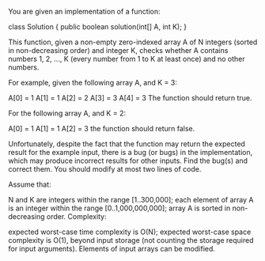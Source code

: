 You are given an implementation of a function:

class Solution { public boolean solution(int[] A, int K); }

This function, given a non-empty zero-indexed array A of N integers (sorted in non-decreasing order) and integer K, checks whether A contains numbers 1, 2, ..., K (every number from 1 to K at least once) and no other numbers.

For example, given the following array A, and K = 3:

  A[0] = 1
  A[1] = 1
  A[2] = 2
  A[3] = 3
  A[4] = 3
The function should return true.

For the following array A, and K = 2:

  A[0] = 1
  A[1] = 1
  A[2] = 3
the function should return false.

Unfortunately, despite the fact that the function may return the expected result for the example input, there is a bug (or bugs) in the implementation, which may produce incorrect results for other inputs. Find the bug(s) and correct them. You should modify at most two lines of code.

Assume that:

N and K are integers within the range [1..300,000];
each element of array A is an integer within the range [0..1,000,000,000];
array A is sorted in non-decreasing order.
Complexity:

expected worst-case time complexity is O(N);
expected worst-case space complexity is O(1), beyond input storage (not counting the storage required for input arguments).
Elements of input arrays can be modified.

